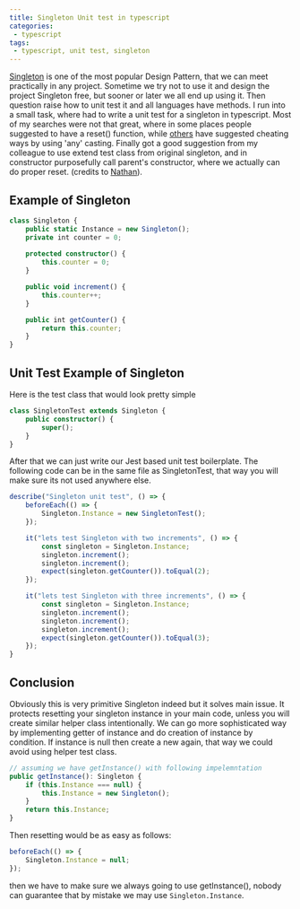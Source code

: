 ```yaml
---
title: Singleton Unit test in typescript
categories:
 - typescript
tags:
 - typescript, unit test, singleton
---
```


[Singleton](https://en.wikipedia.org/wiki/Singleton_pattern) is one of the most popular Design Pattern, that we can meet practically in any project. Sometime we try not to use it and design the project Singleton free, but sooner or later we all end up using it. Then question raise how to unit test it and all languages have methods. I run into a small task, where had to write a unit test for a singleton in typescript. Most of my searches were not that great, where in some places people suggested to have a reset() function, while [others](https://www.technicalfeeder.com/2020/10/unit-test-for-singleton-class/) have suggested cheating ways by using 'any' casting. Finally got a good suggestion from my colleague to use extend test class from original singleton, and in constructor purposefully call parent's constructor, where we actually can do proper reset. (credits to [Nathan](https://www.linkedin.com/in/nathan-magnus)).

## Example of Singleton

```typescript
class Singleton {
    public static Instance = new Singleton();
    private int counter = 0;
    
    protected constructor() {
        this.counter = 0;
    }

    public void increment() {
        this.counter++;
    }

    public int getCounter() {
        return this.counter;
    }
}
```

## Unit Test Example of Singleton

Here is the test class that would look pretty simple

```typescript
class SingletonTest extends Singleton {
    public constructor() {
        super();
    }
}
```

After that we can just write our Jest based unit test boilerplate. The following code can be in the same file as SingletonTest, that way you will make sure its not used anywhere else.

```typescript
describe("Singleton unit test", () => {
    beforeEach(() => {
        Singleton.Instance = new SingletonTest();
    });

    it("lets test Singleton with two increments", () => {
        const singleton = Singleton.Instance;
        singleton.increment();
        singleton.increment();
        expect(singleton.getCounter()).toEqual(2);
    });

    it("lets test Singleton with three increments", () => {
        const singleton = Singleton.Instance;
        singleton.increment();
        singleton.increment();
        singleton.increment();
        expect(singleton.getCounter()).toEqual(3);
    });
}
```

## Conclusion

Obviously this is very primitive Singleton indeed but it solves main issue. It protects resetting your singleton instance in your main code, unless you will create similar helper class intentionally. We can go more sophisticated way by implementing getter of instance and do creation of instance by condition. If instance is null then create a new again, that way we could avoid using helper test class.

```typescript
// assuming we have getInstance() with following impelemntation
public getInstance(): Singleton {
    if (this.Instance === null) {
        this.Instance = new Singleton();
    }
    return this.Instance;
}
```

Then resetting would be as easy as follows:

```typescript
beforeEach(() => {
    Singleton.Instance = null;
});
```

then we have to make sure we always going to use getInstance(), nobody can guarantee that by mistake we may use `Singleton.Instance`.